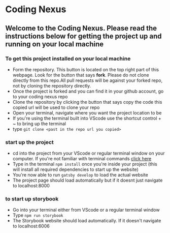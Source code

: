 # Coding Nexus

## Welcome to the Coding Nexus. Please read the instructions below for getting the project up and running on your local machine

### To get this project installed on your local machine

* Form the repository. This button is located on the top right part of this webpage. Look for the button that says **fork**. Please do not clone directly from this repo.All pull requests will be against your forked repo, not by cloning the repository directly.
* Once the project is forked and you can find it in your github account, go to your coding nexus repo
* Clone the repository by clicking the button that says copy the code this copied url will be used to clone your repo
* Open your terminal, navigate where you want the project location to be
* If you're using the terminal built into VScode use the shortcut control + ~ to bring up the terminal
* type `git clone <past in the repo url you copied>`


### start up the project

* cd into the project from your VScode or regular terminal window on your computer. If you're not familiar with terminal commands [click here](https://www.youtube.com/watch?v=5XgBd6rjuDQ)
* Type in the terminal `npm install` once you're inside your project (this will install all required dependencies to start up the website)
* You're now able to run `gatsby develop` to load the actual website
* The project page should load automatically but if it doesnt just navigate to localhost:8000

### to start up storybook

* Go into your terminal either from VScode or a regular terminal window
* Type `npm run storybook`
* The Storybook website should load automatically. If it doesn't navigate to localhost:6006